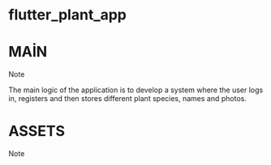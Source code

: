 # flutter_plant_app

# MAİN 
> [!NOTE]
The main logic of the application is to develop a system where the user logs in, registers and then stores different plant species, names and photos.

# ASSETS

> [!NOTE]

 
